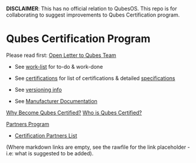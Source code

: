 **DISCLAIMER**:
This has no official relation to QubesOS.
This repo is for collaborating to suggest improvements to Qubes Certification program.

<h1>Qubes Certification Program</h1>

Please read first: [Open Letter to Qubes Team](open-letter-to-qTeam.md) 
- See [work-list](work-list.md) for to-do & work-done

- See [certifications](certifications/) for list of certifications & detailed [specifications](certifications/specifications/)
- See [versioning info](certification-versioning.md)
- See [Manufacturer Documentation](manfac-docs/)


[Why Become Qubes Certified?](why-become-certified.md)
[Who is Qubes Certified?](whois-certified.md)

[Partners Program](partners-program/)
- [Certification Partners List](partners-program/partner-list.md)



(Where markdown links are empty, see the rawfile for the link placeholder - i.e: what is suggested to be added).  
